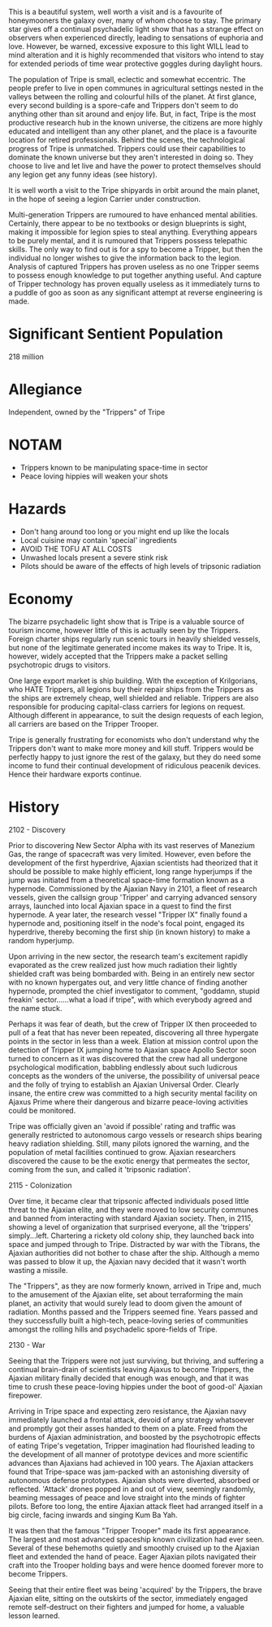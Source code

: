 This is a beautiful system, well worth a visit and is a favourite of honeymooners the galaxy over, many of whom choose to stay. The primary star gives off a continual psychadelic light show that has a strange effect on observers when experienced directly, leading to sensations of euphoria and love. However, be warned, excessive exposure to this light WILL lead to mind alteration and it is highly recommended that visitors who intend to stay for extended periods of time wear protective goggles during daylight hours.

The population of Tripe is small, eclectic and somewhat eccentric. The people prefer to live in open communes in agricultural settings nested in the valleys between the rolling and colourful hills of the planet. At first glance, every second building is a spore-cafe and Trippers don't seem to do anything other than sit around and enjoy life. But, in fact, Tripe is the most productive research hub in the known universe, the citizens are more highly educated and intelligent than any other planet, and the place is a favourite location for retired professionals. Behind the scenes, the technological progress of Tripe is unmatched. Trippers could use their capabilities to dominate the known universe but they aren't interested in doing so. They choose to live and let live and have the power to protect themselves should any legion get any funny ideas (see history).

It is well worth a visit to the Tripe shipyards in orbit around the main planet, in the hope of seeing a legion Carrier under construction.

Multi-generation Trippers are rumoured to have enhanced mental abilities. Certainly, there appear to be no textbooks or design blueprints is sight, making it impossible for legion spies to steal anything. Everything appears to be purely mental, and it is rumoured that Trippers possess telepathic skills. The only way to find out is for a spy to become a Tripper, but then the individual no longer wishes to give the information back to the legion. Analysis of captured Trippers has proven useless as no one Tripper seems to possess enough knowledge to put together anything useful. And capture of Tripper technology has proven equally useless as it immediately turns to a puddle of goo as soon as any significant attempt at reverse engineering is made.

# Significant Sentient Population

218 million

# Allegiance

Independent, owned by the "Trippers" of Tripe

# NOTAM

* Trippers known to be manipulating space-time in sector
* Peace loving hippies will weaken your shots

# Hazards

* Don't hang around too long or you might end up like the locals
* Local cuisine may contain 'special' ingredients
* AVOID THE TOFU AT ALL COSTS
* Unwashed locals present a severe stink risk
* Pilots should be aware of the effects of high levels of tripsonic radiation

# Economy

The bizarre psychadelic light show that is Tripe is a valuable source of tourism income, however little of this is actually seen by the Trippers. Foreign charter ships regularly run scenic tours in heavily shielded vessels, but none of the legitimate generated income makes its way to Tripe. It is, however, widely accepted that the Trippers make a packet selling psychotropic drugs to visitors.

One large export market is ship building. With the exception of Krilgorians, who HATE Trippers, all legions buy their repair ships from the Trippers as the ships are extremely cheap, well shielded and reliable. Trippers are also responsible for producing capital-class carriers for legions on request. Although different in appearance, to suit the design requests of each legion, all carriers are based on the Tripper Trooper.

Tripe is generally frustrating for economists who don't understand why the Trippers don't want to make more money and kill stuff. Trippers would be perfectly happy to just ignore the rest of the galaxy, but they do need some income to fund their continual development of ridiculous peacenik devices. Hence their hardware exports continue.

# History

2102 - Discovery

Prior to discovering New Sector Alpha with its vast reserves of Manezium Gas, the range of spacecraft was very limited. However, even before the development of the first hyperdrive, Ajaxian scientists had theorized that it should be possible to make highly efficient, long range hyperjumps if the jump was initiated from a theoretical space-time formation known as a hypernode. Commissioned by the Ajaxian Navy in 2101, a fleet of research vessels, given the callsign group 'Tripper' and carrying advanced sensory arrays, launched into local Ajaxian space in a quest to find the first hypernode. A year later, the research vessel "Tripper IX" finally found a hypernode and, positioning itself in the node's focal point, engaged its hyperdrive, thereby becoming the first ship (in known history) to make a random hyperjump.

Upon arriving in the new sector, the research team's excitement rapidly evaporated as the crew realized just how much radiation their lightly shielded craft was being bombarded with. Being in an entirely new sector with no known hypergates out, and very little chance of finding another hypernode, prompted the chief investigator to comment, "goddamn, stupid freakin' sector......what a load if tripe", with which everybody agreed and the name stuck.

Perhaps it was fear of death, but the crew of Tripper IX then proceeded to pull of a feat that has never been repeated, discovering all three hypergate points in the sector in less than a week. Elation at mission control upon the detection of Tripper IX jumping home to Ajaxian space Apollo Sector soon turned to concern as it was discovered that the crew had all undergone psychological modification, babbling endlessly about such ludicrous concepts as the wonders of the universe, the possibility of universal peace and the folly of trying to establish an Ajaxian Universal Order. Clearly insane, the entire crew was committed to a high security mental facility on Ajaxus Prime where their dangerous and bizarre peace-loving activities could be monitored.

Tripe was officially given an 'avoid if possible' rating and traffic was generally restricted to autonomous cargo vessels or research ships bearing heavy radiation shielding. Still, many pilots ignored the warning, and the population of metal facilities continued to grow. Ajaxian researchers discovered the cause to be the exotic energy that permeates the sector, coming from the sun, and called it 'tripsonic radiation'.

2115 - Colonization

Over time, it became clear that tripsonic affected individuals posed little threat to the Ajaxian elite, and they were moved to low security communes and banned from interacting with standard Ajaxian society. Then, in 2115, showing a level of organization that surprised everyone, all the 'trippers' simply...left. Chartering a rickety old colony ship, they launched back into space and jumped through to Tripe. Distracted by war with the Tibrans, the Ajaxian authorities did not bother to chase after the ship. Although a memo was passed to blow it up, the Ajaxian navy decided that it wasn't worth wasting a missile.

The "Trippers", as they are now formerly known, arrived in Tripe and, much to the amusement of the Ajaxian elite, set about terraforming the main planet, an activity that would surely lead to doom given the amount of radiation. Months passed and the Trippers seemed fine. Years passed and they successfully built a high-tech, peace-loving series of communities amongst the rolling hills and psychadelic spore-fields of Tripe.

2130 - War

Seeing that the Trippers were not just surviving, but thriving, and suffering a continual brain-drain of scientists leaving Ajaxus to become Trippers, the Ajaxian military finally decided that enough was enough, and that it was time to crush these peace-loving hippies under the boot of good-ol' Ajaxian firepower.

Arriving in Tripe space and expecting zero resistance, the Ajaxian navy immediately launched a frontal attack, devoid of any strategy whatsoever and promptly got their asses handed to them on a plate. Freed from the burdens of Ajaxian administration, and boosted by the psychotropic effects of eating Tripe's vegetation, Tripper imagination had flourished leading to the development of all manner of prototype devices and more scientific advances than Ajaxians had achieved in 100 years. The Ajaxian attackers found that Tripe-space was jam-packed with an astonishing diversity of autonomous defense prototypes. Ajaxian shots were diverted, absorbed or reflected. 'Attack' drones popped in and out of view, seemingly randomly, beaming messages of peace and love straight into the minds of fighter pilots. Before too long, the entire Ajaxian attack fleet had arranged itself in a big circle, facing inwards and singing Kum Ba Yah.

It was then that the famous "Tripper Trooper" made its first appearance. The largest and most advanced spaceship known civilization had ever seen. Several of these behemoths quietly and smoothly cruised up to the Ajaxian fleet and extended the hand of peace. Eager Ajaxian pilots navigated their craft into the Trooper holding bays and were hence doomed forever more to become Trippers.

Seeing that their entire fleet was being 'acquired' by the Trippers, the brave Ajaxian elite, sitting on the outskirts of the sector, immediately engaged remote self-destruct on their fighters and jumped for home, a valuable lesson learned.
